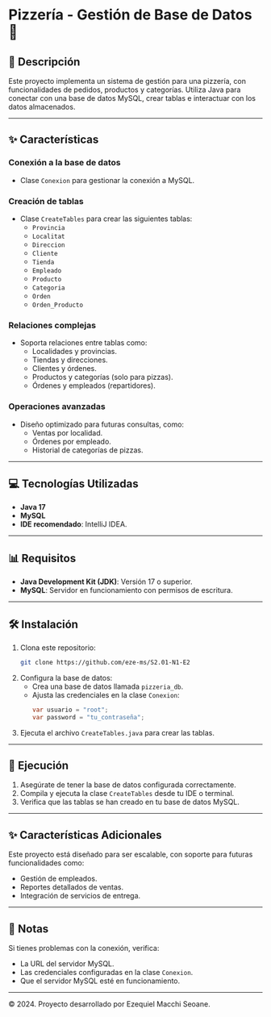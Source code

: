 # Pizzería - Gestión de Base de Datos 🍕

## 📄 Descripción
Este proyecto implementa un sistema de gestión para una pizzería, con funcionalidades de pedidos, productos y categorías. Utiliza Java para conectar con una base de datos MySQL, crear tablas e interactuar con los datos almacenados.

---

## ✨ Características

### **Conexión a la base de datos**
- Clase `Conexion` para gestionar la conexión a MySQL.

### **Creación de tablas**
- Clase `CreateTables` para crear las siguientes tablas:
   - `Provincia`
   - `Localitat`
   - `Direccion`
   - `Cliente`
   - `Tienda`
   - `Empleado`
   - `Producto`
   - `Categoria`
   - `Orden`
   - `Orden_Producto`

### **Relaciones complejas**
- Soporta relaciones entre tablas como:
   - Localidades y provincias.
   - Tiendas y direcciones.
   - Clientes y órdenes.
   - Productos y categorías (solo para pizzas).
   - Órdenes y empleados (repartidores).

### **Operaciones avanzadas**
- Diseño optimizado para futuras consultas, como:
   - Ventas por localidad.
   - Órdenes por empleado.
   - Historial de categorías de pizzas.

---

## 💻 Tecnologías Utilizadas
- **Java 17**
- **MySQL**
- **IDE recomendado**: IntelliJ IDEA.

---

## 📊 Requisitos
- **Java Development Kit (JDK)**: Versión 17 o superior.
- **MySQL**: Servidor en funcionamiento con permisos de escritura.

---

## 🛠️ Instalación

1. Clona este repositorio:
   ```bash
   git clone https://github.com/eze-ms/S2.01-N1-E2
   ```
2. Configura la base de datos:
    - Crea una base de datos llamada `pizzeria_db`.
    - Ajusta las credenciales en la clase `Conexion`:
      ```java
      var usuario = "root";
      var password = "tu_contraseña";
      ```
3. Ejecuta el archivo `CreateTables.java` para crear las tablas.

---

## 🔧 Ejecución
1. Asegúrate de tener la base de datos configurada correctamente.
2. Compila y ejecuta la clase `CreateTables` desde tu IDE o terminal.
3. Verifica que las tablas se han creado en tu base de datos MySQL.

---

## ✨ Características Adicionales
Este proyecto está diseñado para ser escalable, con soporte para futuras funcionalidades como:
- Gestión de empleados.
- Reportes detallados de ventas.
- Integración de servicios de entrega.

---

## 📢 Notas
Si tienes problemas con la conexión, verifica:
- La URL del servidor MySQL.
- Las credenciales configuradas en la clase `Conexion`.
- Que el servidor MySQL esté en funcionamiento.

---

© 2024. Proyecto desarrollado por Ezequiel Macchi Seoane.
